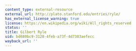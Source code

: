 ```yaml
---
content_type: external-resource
external_url: http://plato.stanford.edu/entries/ryle/
has_external_license_warning: true
license: https://en.wikipedia.org/wiki/All_rights_reserved
status: ''
title: Gilbert Ryle
uid: bd680bc9-3128-4feb-a73f-4d7303aefecc
wayback_url: ''
---
```

